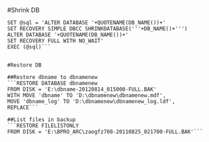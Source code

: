 #Shrink DB

```DECLARE @sql varchar(1000)
SET @sql = 'ALTER DATABASE '+QUOTENAME(DB_NAME())+'
SET RECOVERY SIMPLE DBCC SHRINKDATABASE('''+DB_NAME()+''')
ALTER DATABASE '+QUOTENAME(DB_NAME())+' 
SET RECOVERY FULL WITH NO_WAIT'
EXEC (@sql)```


#Restore DB

##Restore dbname to dbnamenew
```RESTORE DATABASE dbnamenew
FROM DISK = 'E:\dbname-20120814_015000-FULL.BAK'
WITH MOVE 'dbname' TO 'D:\dbnamenew\dbnamenew.mdf',
MOVE 'dbname_log' TO 'D:\dbnamenew\dbnamenew_log.ldf',
REPLACE```

##List files in backup
```RESTORE FILELISTONLY
FROM DISK = 'E:\BPRO_ARC\zaogfz708-20110825_021700-FULL.BAK'```